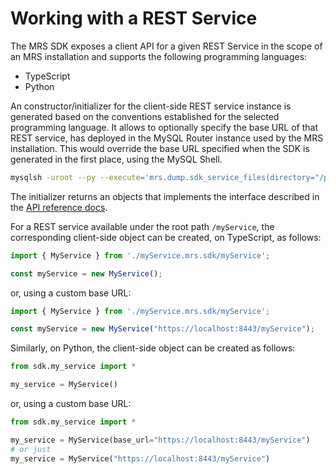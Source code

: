 <!-- Copyright (c) 2025, Oracle and/or its affiliates.

This program is free software; you can redistribute it and/or modify
it under the terms of the GNU General Public License, version 2.0,
as published by the Free Software Foundation.

This program is designed to work with certain software (including
but not limited to OpenSSL) that is licensed under separate terms, as
designated in a particular file or component or in included license
documentation.  The authors of MySQL hereby grant you an additional
permission to link the program and your derivative works with the
separately licensed software that they have either included with
the program or referenced in the documentation.

This program is distributed in the hope that it will be useful,  but
WITHOUT ANY WARRANTY; without even the implied warranty of
MERCHANTABILITY or FITNESS FOR A PARTICULAR PURPOSE.  See
the GNU General Public License, version 2.0, for more details.

You should have received a copy of the GNU General Public License
along with this program; if not, write to the Free Software Foundation, Inc.,
51 Franklin St, Fifth Floor, Boston, MA 02110-1301 USA -->

# Working with a REST Service

The MRS SDK exposes a client API for a given REST Service in the scope of an MRS installation and supports the following programming languages:

  - TypeScript
  - Python

An constructor/initializer for the client-side REST service instance is generated based on the conventions established for the selected programming language. It allows to optionally specify the base URL of that REST service, has deployed in the MySQL Router instance used by the MRS installation. This would override the base URL specified when the SDK is generated in the first place, using the MySQL Shell.

```sh
mysqlsh -uroot --py --execute='mrs.dump.sdk_service_files(directory="/path/to/project/sdk", options={"service_url":"https://example.com/myService"})'
```

The initializer returns an objects that implements the interface described in the [API reference docs](#client-api-reference).

For a REST service available under the root path `/myService`, the corresponding client-side object can be created, on TypeScript, as follows:

```TypeScript
import { MyService } from './myService.mrs.sdk/myService';

const myService = new MyService();
```

or, using a custom base URL:

```TypeScript
import { MyService } from './myService.mrs.sdk/myService';

const myService = new MyService("https://localhost:8443/myService");
```

Similarly, on Python, the client-side object can be created as follows:

```py
from sdk.my_service import *

my_service = MyService()
```

or, using a custom base URL:

```py
from sdk.my_service import *

my_service = MyService(base_url="https://localhost:8443/myService")
# or just
my_service = MyService("https://localhost:8443/myService")
```
